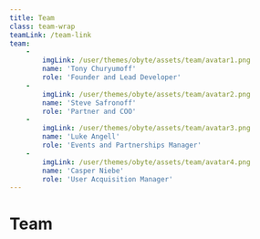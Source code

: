 ```yaml
---
title: Team
class: team-wrap
teamLink: /team-link
team:
    -
        imgLink: /user/themes/obyte/assets/team/avatar1.png
        name: 'Tony Churyumoff'
        role: 'Founder and Lead Developer'
    -
        imgLink: /user/themes/obyte/assets/team/avatar2.png
        name: 'Steve Safronoff'
        role: 'Partner and COO'
    -
        imgLink: /user/themes/obyte/assets/team/avatar3.png
        name: 'Luke Angell'
        role: 'Events and Partnerships Manager'
    -
        imgLink: /user/themes/obyte/assets/team/avatar4.png
        name: 'Casper Niebe'
        role: 'User Acquisition Manager'
---
```


# Team

